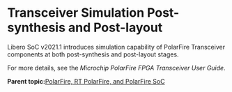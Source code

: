 # Transceiver Simulation Post-synthesis and Post-layout

Libero SoC v2021.1 introduces simulation capability of PolarFire Transceiver components at both post-synthesis and post-layout stages.

For more details, see the *Microchip PolarFire FPGA Transceiver User Guide*.

**Parent topic:**[PolarFire, RT PolarFire, and PolarFire SoC](GUID-0DF426A6-97DD-4626-83B9-A155BAC489D8.md)

